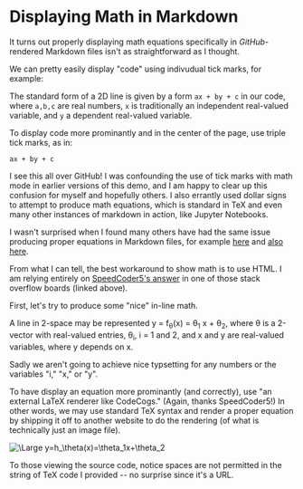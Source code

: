 # Displaying Math in Markdown

It turns out properly displaying math equations specifically in _GitHub_-rendered Markdown files isn't as straightforward as I thought.

We can pretty easily display "code" using indivudual tick marks, for example:

The standard form of a 2D line is given by a form `ax + by + c` in our code, where `a,b,c` are real numbers, `x` is traditionally an independent real-valued variable, and `y` a dependent real-valued variable.

To display code more prominantly and in the center of the page, use triple tick marks, as in:

```
ax + by + c
```

I see this all over GitHub!
I was confounding the use of tick marks with math mode in earlier versions of this demo, and I am happy to clear up this confusion for myself and hopefully others.
I also errantly used dollar signs to attempt to produce math equations, which is standard in TeX and even many other instances of markdown in action, like Jupyter Notebooks. 

I wasn't surprised when I found many others have had the same issue producing proper equations in Markdown files, for example [here](https://stackoverflow.com/questions/11256433/how-to-show-math-equations-in-general-githubs-markdownnot-githubs-blog) and [also here](https://stackoverflow.com/questions/35498525/latex-rendering-in-readme-md-on-github).

From what I can tell, the best workaround to show math is to use HTML. I am relying entirely on [SpeedCoder5's answer](https://stackoverflow.com/a/47798853) in one of those stack overflow boards (linked above).

First, let's try to produce some "nice" in-line math.

A line in 2-space may be represented y = f<sub>&theta;</sub>(x) = &theta;<sub>1</sub> x + &theta;<sub>2</sub>, where &theta; is a 2-vector with real-valued entries, &theta;<sub>i</sub>, i = 1 and 2, and x and y are real-valued variables, where y depends on x. 

Sadly we aren't going to achieve nice typsetting for any numbers or the variables "i," "x," or "y".

To have display an equation more prominantly (and correctly), use "an external LaTeX renderer like CodeCogs." (Again, thanks SpeedCoder5!) In other words, we may use standard TeX syntax and render a proper equation by shipping it off to another website to do the rendering (of what is technically just an image file).

<img src="https://latex.codecogs.com/svg.latex?\Large&space;y=h_\theta(x)=\theta_1x+\theta_2" title="\Large y=h_\theta(x)=\theta_1x+\theta_2" />

To those viewing the source code, notice spaces are not permitted in the string of TeX code I provided -- no surprise since it's a URL.
